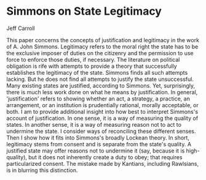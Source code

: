 # Simmons on State Legitimacy

Jeff Carroll

This paper concerns the concepts of justification and legitimacy in the work of A. John Simmons. Legitimacy refers to
the moral right the state has to be the exclusive imposer of duties on the citizenry and the permission to use force to
enforce those duties, if necessary. The literature on political obligation is rife with attempts to provide a theory
that successfully establishes the legitimacy of the state. Simmons finds all such attempts lacking. But he does not find
all attempts to justify the state unsuccessful. Many existing states are justified, according to Simmons. Yet,
surprisingly, there is much less work done on what he means by justification. In general, 'justification' refers to
showing whether an act, a strategy, a practice, an arrangement, or an institution is prudentially rational, morally
acceptable, or both. I am to provide additional insight into how best to interpret Simmons's account of justification.
In one sense, it is a way of measuring the quality of states. In another sense, it is a way of measuring reason not to
act to undermine the state. I consider ways of reconciling these different senses. Then I show how it fits into
Simmons's broadly Lockean theory. In short, legitimacy stems from consent and is separate from the state's quality. A
justified state may offer reasons not to undermine it (say, because it is high-quality), but it does not inherently
create a duty to obey; that requires particularized consent. The mistake made by Kantians, including Rawlsians, is in
blurring this distinction.
